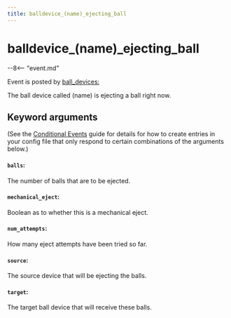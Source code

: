 ```yaml
---
title: balldevice_(name)_ejecting_ball
---
```


# balldevice_(name)\_ejecting_ball


--8<-- "event.md"

Event is posted by [ball_devices:](../config/ball_devices.md)

The ball device called (name) is ejecting a ball right now.

## Keyword arguments

(See the [Conditional Events](overview/conditional.md)
guide for details for how to create entries in your config file that
only respond to certain combinations of the arguments below.)

#### `balls`:

The number of balls that are to be ejected.

#### `mechanical_eject`:

Boolean as to whether this is a mechanical eject.

#### `num_attempts`:

How many eject attempts have been tried so far.

#### `source`:

The source device that will be ejecting the balls.

#### `target`:

The target ball device that will receive these balls.
